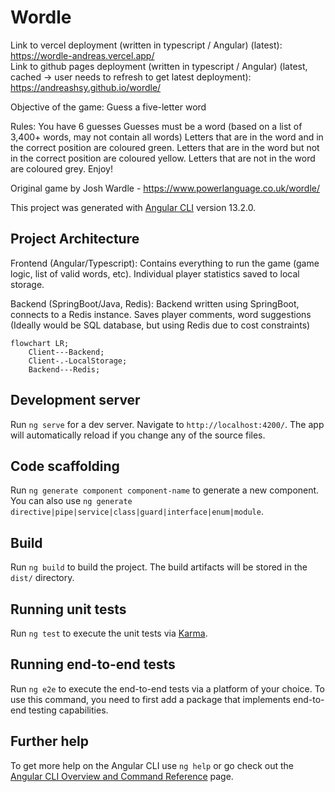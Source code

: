 # Wordle

Link to vercel deployment (written in typescript / Angular) (latest): https://wordle-andreas.vercel.app/  
Link to github pages deployment (written in typescript / Angular) (latest, cached -> user needs to refresh to get latest deployment): https://andreashsy.github.io/wordle/  

Objective of the game:
Guess a five-letter word

Rules:
You have 6 guesses
Guesses must be a word (based on a list of 3,400+ words, may not contain all words)
Letters that are in the word and in the correct position are coloured green.
Letters that are in the word but not in the correct position are coloured yellow.
Letters that are not in the word are coloured grey.
Enjoy!

Original game by Josh Wardle - https://www.powerlanguage.co.uk/wordle/

This project was generated with [Angular CLI](https://github.com/angular/angular-cli) version 13.2.0.

## Project Architecture

Frontend (Angular/Typescript): Contains everything to run the game (game logic, list of valid words, etc). Individual player statistics saved to local storage.

Backend (SpringBoot/Java, Redis): Backend written using SpringBoot, connects to a Redis instance. Saves player comments, word suggestions (Ideally would be SQL database, but using Redis due to cost constraints)

```mermaid
flowchart LR;
    Client---Backend;
    Client-.-LocalStorage;
    Backend---Redis;
```

## Development server

Run `ng serve` for a dev server. Navigate to `http://localhost:4200/`. The app will automatically reload if you change any of the source files.

## Code scaffolding

Run `ng generate component component-name` to generate a new component. You can also use `ng generate directive|pipe|service|class|guard|interface|enum|module`.

## Build

Run `ng build` to build the project. The build artifacts will be stored in the `dist/` directory.

## Running unit tests

Run `ng test` to execute the unit tests via [Karma](https://karma-runner.github.io).

## Running end-to-end tests

Run `ng e2e` to execute the end-to-end tests via a platform of your choice. To use this command, you need to first add a package that implements end-to-end testing capabilities.

## Further help

To get more help on the Angular CLI use `ng help` or go check out the [Angular CLI Overview and Command Reference](https://angular.io/cli) page.
